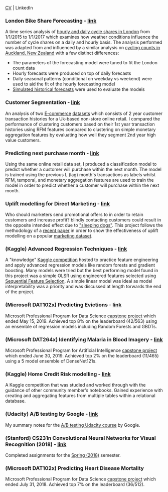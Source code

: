 [CV](https://resume.creddle.io/resume/1ojqyqemcs8) | LinkedIn

### London Bike Share Forecasting - [link](https://github.com/W-Tran/london-bike-share)

A time series analysis of [hourly and daily cycle shares in London](https://www.kaggle.com/hmavrodiev/london-bike-sharing-dataset) from 1/1/2015 to 1/1/2017 which examines how weather conditions influence the number of cycle shares on a daily and hourly basis. The analysis performed was adapted from and influenced by a similar analysis on [cycling counts in Auckland, New Zealand](https://cdn.rawgit.com/nicolasfauchereau/Auckland_Cycling/master/notebooks/Auckland_cycling_and_weather.html) with a few distinct differences:

- The parameters of the forecasting model were tuned to fit the London count data
- Hourly forecasts were produced on top of daily forecasts
- Daily seasonal patterns (conditional on weekday vs weekend) were used to aid the fit of the hourly forecasting model
- [Simulated historical forecasts](https://facebook.github.io/prophet/docs/diagnostics.html) were used to evaluate the models

### Customer Segmentation - [link](https://github.com/W-Tran/online-Retail)

An analysis of two [E-commerce](https://archive.ics.uci.edu/ml/datasets/Online+Retail+II) [datasets](https://archive.ics.uci.edu/ml/datasets/online+retail) which consists of 2 year customer transaction histories for a Uk-based non-store online retail. I compared the performance of clustering customers based on their 1st year transaction histories using RFM features compared to clustering on simple monetary aggregation features by evaluating how well they segment 2nd year high value customers.

### Predicting next purchase month - [link](https://github.com/W-Tran/predicting-next-purchase)
Using the same online retail data set, I produced a classification model to predict whether a customer will purchase within the next month. The model is trained using the previous L (lag) month's transactions as labels whilst RFM, temporal, and monetary aggregation features are used to train the model in order to predict whether a customer will purchase within the next month.

### Uplift modelling for Direct Marketing - [link](https://github.com/W-Tran/uplift-modelling)

Who should marketers send promotional offers to in order to retain customers and increase profit? blindly contacting customers could result in the opposite intended effect due to ["sleeping dogs"](http://stochasticsolutions.com/pdf/CrossSell.pdf). This project follows the methodology of a [recent paper](https://journals.sagepub.com/doi/10.1509/jmr.16.0163) in order to show the effectiveness of uplift modelling on a popular [marketing dataset](https://blog.minethatdata.com/2008/03/minethatdata-e-mail-analytics-and-data.html). 

### (Kaggle) Advanced Regression Techniques - [link](https://github.com/W-Tran/advanced-regression-techniques)

A "knowledge" [Kaggle competition](https://www.kaggle.com/c/house-prices-advanced-regression-techniques) hosted to practice feature engineering and apply advanced regression models like random forests and gradient boosting. Many models were tried but the best performing model found in this project was a simple OLSR using engineered features selected using [Sequential Feature Selection](http://rasbt.github.io/mlxtend/user_guide/feature_selection/SequentialFeatureSelector/). A simple linear model was ideal as model interpretability was a priority and was discussed at length torwards the end of the project.   

### (Microsoft DAT102x) Predicting Evictions - [link](https://github.com/W-Tran/DAT102x-Predicting-Evictions)

Microsoft Professional Program for Data Science [capstone project](https://datasciencecapstone.org/competitions/12/predicting-evictions/) which ended May 15, 2019. Achieved top 8% on the leaderboard (42/563) using an ensemble of regression models including Random Forests and GBDTs.

### (Microsoft DAT264x) Identifying Malaria in Blood Imagery - [link](https://github.com/W-Tran/DAT264x-identifying-malaria)

Microsoft Professional Program for Artificial Intelligence [capstone project](https://datasciencecapstone.org/competitions/12/predicting-evictions/) which ended June 30, 2019. Achieved top 2% on the leaderboard (11/465) using a 5 model ensemble of DenseNet121s.

### (Kaggle) Home Credit Risk modelling - [link](https://github.com/W-Tran/home-credit-default-risk)

A Kaggle competition that was studied and worked through with the guidance of other community member's notebooks. Gained experience with creating and aggregating features from multiple tables within a relational database.

### (Udacity) A/B testing by Google - [link](https://github.com/W-Tran/ab-testing-udacity)

My summary notes for the [A/B testing Udacity course](https://www.udacity.com/course/ab-testing--ud257) by Google.

### (Stanford) CS231n Convolutional Neural Networks for Visual Recognition (2018) - [link](https://github.com/W-Tran/CS231n-2018)

Completed assignments for the [Spring (2018)](http://cs231n.stanford.edu/2018/) semester. 

### (Microsoft DAT102x) Predicting Heart Disease Mortality

Microsoft Professional Program for Data Science [capstone project](https://datasciencecapstone.org/competitions/12/predicting-evictions/) which ended July 31, 2018. Achieved top 7% on the leaderboard (36/512).
